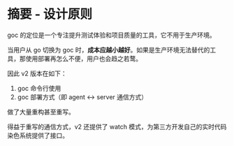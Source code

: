 # 摘要 - 设计原则

goc 的定位是一个专注提升测试体验和项目质量的工具，它不用于生产环境。

当用户从 go 切换为 goc 时，**成本应越小越好**。如果是生产环境无法替代的工具，那使用部署再怎么不便，用户也会趋之若鹜。

因此 v2 版本在如下：

1. goc 命令行使用
2. goc 部署方式（即 agent <-> server 通信方式）

做了大量重构甚至重写。

得益于重写的通信方式，v2 还提供了 watch 模式，为第三方开发自己的实时代码染色系统提供了接口。